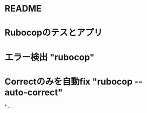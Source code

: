 # README

<h1>Rubocopのテスとアプリ</h1>

<h1>エラー検出 "rubocop"</h1>

<h1>Correctのみを自動fix "rubocop --auto-correct"</h1>
* ...
